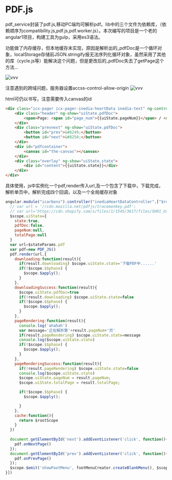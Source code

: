 # PDF.js
pdf_service封装了pdf.js,移动PC端均可解析pdf。lib中的三个文件为依赖库，（依赖顺序为compatibility.js,pdf.js,pdf.worker.js）。本次编写的项目是一个老的angular1项目，构建工具为gulp，采用es3语法。


功能做了内存缓存，但本地缓存未实现，原因是解析出的_pdfDoc是一个循环对象，localStorage存储前JSON.stringify报无法序列化循环对象，虽然采用了其他的库（cycle.js等）能解决这个问题，但是更改后的_pdfDoc失去了getPage这个方法...

![vvv](http://p09oq805j.bkt.clouddn.com/image/pdf.gif)

注意遇到的跨域问题，服务器设置accss-control-allow-origin
![vvv](http://p09oq805j.bkt.clouddn.com/image/pdf%E8%B7%A8%E5%9F%9F.png)


html可仍以书写，注意需要传入canvas的id
```html
<div class="icx-pager icx-pager-inedia-heartData inedia-text" ng-controller="inediaHeartDataController">
    <div class="header" ng-show="uiState.pdfDoc">
        <span>Page: <span id="page_num">{{uiState.pageNum}}</span> / <span id="page_count">{{uiState.totalPage}}</span></span>
    </div>
    <div class="prevnext" ng-show="uiState.pdfDoc">
        <button id="prev">&#8249;</button>
        <button id="next">&#8250;</button>
    </div>
    <div id="pdfcontainer">
        <canvas id="the-canvas"></canvas>
    </div>
    <div class="overlay" ng-show="uiState.state">
        <div id="content">{{uiState.state}}</div>
    </div>
</div>
```

具体使用，js中实例化一个pdf,render传入url,及一个包含了下载中，下载完成，解析单页中，解析完成四个回调，以及一个全局缓存对象

```javascript
angular.module("icarbonx").controller("inediaHeartDataController",["$rootScope","$scope","$stateParams","footMenuCreator","inediaService","servic_inedia_postJson","$rootScope",'$filter',function($rootScope,$scope,$stateParams,footMenuCreator,inediaService,servic_inedia_postJson,$rootScope,$filter){
  // var url = '//cdn.mozilla.net/pdfjs/tracemonkey.pdf';
  // var url='https://cdn.shopify.com/s/files/1/1545/3617/files/SH01_User_Manaul.pdf'
  $scope.uiState={
    state:true,
    pdfDoc:false,
    pageNum:null,
    totalPage:null
  }
  var url=$stateParams.pdf
  var pdf=new PDF_JS()
  pdf.render(url,{
    downloading:function(result){
      if(result.downloading) $scope.uiState.state='下载PDF中......'
      if(!$scope.$$phase) {
        $scope.$apply();
      }
    },
    downloadingSuccess:function(result){
      $scope.uiState.pdfDoc=true
      if(!result.downloading) $scope.uiState.state=false
      if(!$scope.$$phase) {
        $scope.$apply();
      }
    },
    pageRendering:function(result){
      console.log('ahahah')
      var message='正在解析第'+result.pageNum+'页'
      if(result.pageRendering) $scope.uiState.state=message
      console.log($scope.uiState.state)
      if(!$scope.$$phase) {
        $scope.$apply();
      }
    },
    pageRenderingSuccess:function(result){
      if(!result.pageRendering) $scope.uiState.state=false
      console.log($scope.uiState.state)
      $scope.uiState.pageNum = result.pageNum;
      $scope.uiState.totalPage = result.totalPage;

      if(!$scope.$$phase) {
        $scope.$apply();

      }
    },
    cache:function(){
      return $rootScope
    }
  })
 
  document.getElementById('next').addEventListener('click', function(){
    pdf.onNextPage()
  });
  document.getElementById('prev').addEventListener('click', function(){
    pdf.onPrevPage()
  });
  $scope.$emit('showFootMenu', footMenuCreator.createBlankMenu(), $scope);
}])


```
